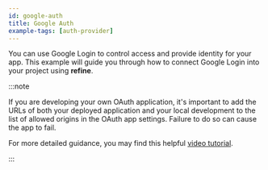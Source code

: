 ```yaml
---
id: google-auth
title: Google Auth
example-tags: [auth-provider]
---
```


You can use Google Login to control access and provide identity for your app. This example will guide you through how to connect Google Login into your project using **refine**.

:::note

If you are developing your own OAuth application, it's important to add the URLs of both your deployed application and your local development to the list of allowed origins in the OAuth app settings. Failure to do so can cause the app to fail.

For more detailed guidance, you may find this helpful [video tutorial](https://www.youtube.com/watch?v=HtJKUQXmtok).

:::

<CodeSandboxExample path="auth-google-login" />
